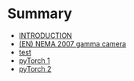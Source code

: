 # Summary

- [INTRODUCTION](./README.md)
- [(EN) NEMA 2007 gamma camera](./NEMA2007_gamma_camerad.md)
- [test](./test.md)
- [pyTorch 1](./pytorch1.md)
- [pyTorch 2](./pytorch2.md)

<!-- - [GAMMA CAMERA](./gamma_camera_ch0.md) -->

<!--   - [Théorique](./gamma_camera_theorique.md) -->

<!--     - [Scintigraphique planaire](./gamma_camera_scintigraphique_planaire_ch_0.md) -->

<!--     - [Tomographique](./gamma_camera_scintigraphique_tomographique.md) -->

<!--     - [Corps entier](./gamma_camera_scintigraphique_corps_entier.md) -->

<!--   - [Pratique](./gamma_camera_pratique.md) -->

<!--     - [Matériel](./gamma_camera_materiel.md) -->

<!---->

<!---->

<!-- - [PET CT](./pet_ch0.md) -->

<!--   - [théorique](./pet_theorique.md) -->

<!--   - [pratique](./pet_pratique.md) -->

<!--     - [matériel](./pet_materiel.md) -->

<!---->

<!---->

<!-- - [RADIOLOGIE CONVENTIONNEL](./radiologie_conventionnel_ch0.md) -->

<!--   - [théorique](./radiologie_conventionnel_theorique.md) -->

<!--   - [pratique](./radiologie_conventionnel_pratique.md) -->

<!--     - [matériel](./radiologie_conventionnel_materiel.md) -->

